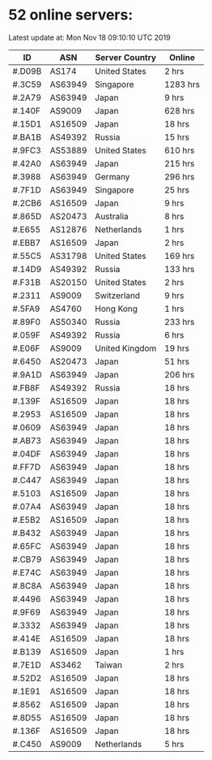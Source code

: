 # 52 online servers:

Latest update at: Mon Nov 18 09:10:10 UTC 2019

| ID | ASN | Server Country | Online |
| -- | --- | -------------- | ------ |
| #.D09B | AS174 | United States | 2 hrs |
| #.3C59 | AS63949 | Singapore | 1283 hrs |
| #.2A79 | AS63949 | Japan | 9 hrs |
| #.140F | AS9009 | Japan | 628 hrs |
| #.15D1 | AS16509 | Japan | 18 hrs |
| #.BA1B | AS49392 | Russia | 15 hrs |
| #.9FC3 | AS53889 | United States | 610 hrs |
| #.42A0 | AS63949 | Japan | 215 hrs |
| #.3988 | AS63949 | Germany | 296 hrs |
| #.7F1D | AS63949 | Singapore | 25 hrs |
| #.2CB6 | AS16509 | Japan | 9 hrs |
| #.865D | AS20473 | Australia | 8 hrs |
| #.E655 | AS12876 | Netherlands | 1 hrs |
| #.EBB7 | AS16509 | Japan | 2 hrs |
| #.55C5 | AS31798 | United States | 169 hrs |
| #.14D9 | AS49392 | Russia | 133 hrs |
| #.F31B | AS20150 | United States | 2 hrs |
| #.2311 | AS9009 | Switzerland | 9 hrs |
| #.5FA9 | AS4760 | Hong Kong | 1 hrs |
| #.89F0 | AS50340 | Russia | 233 hrs |
| #.059F | AS49392 | Russia | 6 hrs |
| #.E06F | AS9009 | United Kingdom | 19 hrs |
| #.6450 | AS20473 | Japan | 51 hrs |
| #.9A1D | AS63949 | Japan | 206 hrs |
| #.FB8F | AS49392 | Russia | 18 hrs |
| #.139F | AS16509 | Japan | 18 hrs |
| #.2953 | AS16509 | Japan | 18 hrs |
| #.0609 | AS63949 | Japan | 18 hrs |
| #.AB73 | AS63949 | Japan | 18 hrs |
| #.04DF | AS63949 | Japan | 18 hrs |
| #.FF7D | AS63949 | Japan | 18 hrs |
| #.C447 | AS63949 | Japan | 18 hrs |
| #.5103 | AS16509 | Japan | 18 hrs |
| #.07A4 | AS63949 | Japan | 18 hrs |
| #.E5B2 | AS16509 | Japan | 18 hrs |
| #.B432 | AS63949 | Japan | 18 hrs |
| #.65FC | AS63949 | Japan | 18 hrs |
| #.CB79 | AS63949 | Japan | 18 hrs |
| #.E74C | AS63949 | Japan | 18 hrs |
| #.8C8A | AS63949 | Japan | 18 hrs |
| #.4496 | AS63949 | Japan | 18 hrs |
| #.9F69 | AS63949 | Japan | 18 hrs |
| #.3332 | AS63949 | Japan | 18 hrs |
| #.414E | AS16509 | Japan | 18 hrs |
| #.B139 | AS16509 | Japan | 1 hrs |
| #.7E1D | AS3462 | Taiwan | 2 hrs |
| #.52D2 | AS16509 | Japan | 18 hrs |
| #.1E91 | AS16509 | Japan | 18 hrs |
| #.8562 | AS16509 | Japan | 18 hrs |
| #.8D55 | AS16509 | Japan | 18 hrs |
| #.136F | AS16509 | Japan | 18 hrs |
| #.C450 | AS9009 | Netherlands | 5 hrs |

